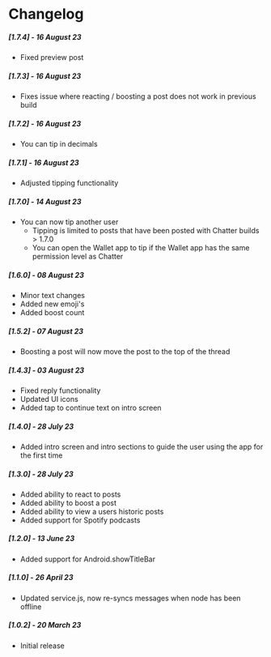 # Changelog

##### [1.7.4] - 16 August 23

- Fixed preview post

##### [1.7.3] - 16 August 23

- Fixes issue where reacting / boosting a post does not work in previous build

##### [1.7.2] - 16 August 23

- You can tip in decimals

##### [1.7.1] - 16 August 23

- Adjusted tipping functionality

##### [1.7.0] - 14 August 23

- You can now tip another user
  - Tipping is limited to posts that have been posted with Chatter builds > 1.7.0
  - You can open the Wallet app to tip if the Wallet app has the same permission level as Chatter

##### [1.6.0] - 08 August 23

- Minor text changes
- Added new emoji's
- Added boost count

##### [1.5.2] - 07 August 23

- Boosting a post will now move the post to the top of the thread

##### [1.4.3] - 03 August 23

- Fixed reply functionality
- Updated UI icons
- Added tap to continue text on intro screen

##### [1.4.0] - 28 July 23

- Added intro screen and intro sections to guide the user using the app for the first time

##### [1.3.0] - 28 July 23

- Added ability to react to posts
- Added ability to boost a post
- Added ability to view a users historic posts
- Added support for Spotify podcasts

##### [1.2.0] - 13 June 23

- Added support for Android.showTitleBar

##### [1.1.0] - 26 April 23

- Updated service.js, now re-syncs messages when node has been offline

##### [1.0.2] - 20 March 23

- Initial release

